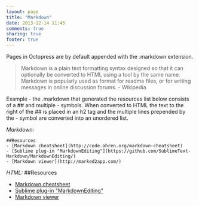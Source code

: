 ```yaml
---
layout: page
title: "Markdown"
date: 2013-12-14 11:45
comments: true
sharing: true
footer: true
---
```

Pages in Octopress are by default appended with the .markdown extension. 

> Markdown is a plain text formatting syntax designed so that it can optionally be converted to HTML using a tool by the same name. Markdown is popularly used as format for readme files, or for writing messages in online discussion forums.  - Wikipedia

Example - the .markdown that generated the resources list below consists of a ## and multiple - symbols. When converted to HTML the text to the right of the ## is placed in an h2 tag and the multiple lines prepended by the - symbol are converted into an unordered list.

*Markdown:*

    ##Resources
    - [Markdown cheatsheet](http://code.ahren.org/markdown-cheatsheet)
    - [Sublime plug-in "MarkdownEditing"](https://github.com/SublimeText-Markdown/MarkdownEditing/)
    - [Markdown viewer](http://marked2app.com/)


*HTML:*
##Resources
- [Markdown cheatsheet](http://code.ahren.org/markdown-cheatsheet)
- [Sublime plug-in "MarkdownEditing"](https://github.com/SublimeText-Markdown/MarkdownEditing/)
- [Markdown viewer](http://marked2app.com/)
